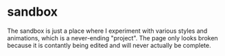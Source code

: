 # sandbox

The sandbox is just a place where I experiment with various styles and animations, which is a never-ending "project". The page only looks broken because it is contantly being edited and will never actually be complete. 
